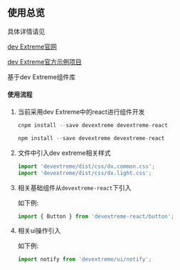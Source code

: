 ## 使用总览



具体详情请见

[dev Extreme官网](https://js.devexpress.com/Demos/WidgetsGallery/)

[dev Extreme官方示例项目](https://js.devexpress.com/Documentation/Guide/React_Components/Add_DevExtreme_to_a_React_Application/)

基于dev Extreme组件库

#### 使用流程

1. 当前采用dev Extreme中的react进行组件开发

   ```javascript
   cnpm install --save devextreme devextreme-react
   ```
   ```javascript
   npm install --save devextreme devextreme-react
   ```

2. 文件中引入dev extreme相关样式

   ```javascript
   import 'devextreme/dist/css/dx.common.css';
   import 'devextreme/dist/css/dx.light.css';
   ```

3. 相关基础组件从`devextreme-react`下引入

   如下例:

   ```javascript
   import { Button } from 'devextreme-react/button';
   ```

4. 相关ui操作引入

   如下例:

   ```javascript
   import notify from 'devextreme/ui/notify';
   ```

   
